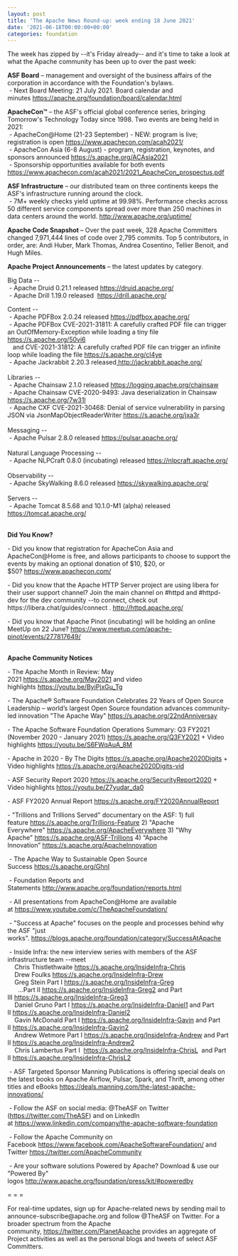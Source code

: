 ```yaml
---
layout: post
title: 'The Apache News Round-up: week ending 18 June 2021'
date: '2021-06-18T00:00:00+00:00'
categories: foundation
---
```

<p></p><p>The week has zipped by --it's Friday already-- and it's time to take a look at what the Apache community has been up to over the past week:</p><p><span style="font-weight: 700;">ASF Board</span>&nbsp;– management and oversight of the business affairs of the corporation in accordance with the Foundation's bylaws.<br>&nbsp;- Next Board Meeting: 21 July 2021. Board calendar and minutes&nbsp;<a href="https://apache.org/foundation/board/calendar.html" target="_blank">https://apache.org/foundation/board/calendar.html</a><br></p><p></p><p><span style="font-weight: 700;">ApacheCon™</span>&nbsp;– the ASF's official global conference series, bringing Tomorrow's Technology Today since 1998. Two events are being held in 2021:<br>&nbsp;- ApacheCon@Home (21-23 September) - NEW: program is live; registration is open&nbsp;<a href="https://www.apachecon.com/acah2021/" target="_blank">https://www.apachecon.com/acah2021/</a><br>&nbsp;- ApacheCon Asia (6-8 August) - program, registration, keynotes, and sponsors announced <a href="https://s.apache.org/ACAsia2021" target="_blank">https://s.apache.org/ACAsia2021</a><a href="https://s.apache.org/ACAsia2021" target="_blank" style="background-color: rgb(255, 255, 255);"></a><br>&nbsp;- Sponsorship opportunities available for both events <a href="https://www.apachecon.com/acah2021/2021_ApacheCon_prospectus.pdf" target="_blank">https://www.apachecon.com/acah2021/2021_ApacheCon_prospectus.pdf</a><br></p><p><span style="font-weight: 700;">ASF Infrastructure</span>&nbsp;– our distributed team on three continents keeps the ASF's infrastructure running around the clock.<br>&nbsp;- 7M+ weekly checks yield uptime at 99.98%. Performance checks across 50 different service components spread over more than 250 machines in data centers around the world.&nbsp;<a href="http://www.apache.org/uptime/" target="_blank">http://www.apache.org/uptime/</a><br></p><p><span style="font-weight: 700;">Apache Code Snapshot&nbsp;</span>– Over the past week, 328 Apache Committers changed 7,971,444 lines of 
code over 2,795 commits. Top 5 contributors, in order, are: Andi Huber, Mark Thomas, Andrea Cosentino, Tellier Benoit, and Hugh Miles.&nbsp; &nbsp;&nbsp; </p><p><span style="font-weight: 700;">Apache Project Announcements</span>&nbsp;– the latest updates by category.</p><p>Big Data --<br>&nbsp;- Apache <span class="il">Druid</span> 0.21.1 released <a href="https://druid.apache.org/" rel="noreferrer" target="_blank" data-saferedirecturl="https://www.google.com/url?q=https://druid.apache.org/&amp;source=gmail&amp;ust=1624023745303000&amp;usg=AFQjCNF2Ck3c0X_5tmnan33212MbdYal_w">https://<span class="il">druid</span>.apache.org/</a><br>&nbsp;- Apache Drill 1.19.0 released&nbsp; <a href="https://drill.apache.org/" target="_blank">https://drill.apache.org/</a> </p><p></p><div>Content --<br>
&nbsp;- Apache <span class="il">PDFBox</span> 2.0.24 released <a href="https://pdfbox.apache.org/" rel="noreferrer" target="_blank" data-saferedirecturl="https://www.google.com/url?q=https://pdfbox.apache.org/&amp;source=gmail&amp;ust=1624023771674000&amp;usg=AFQjCNH-6oKdWLKMpWRFzczjr38kkyuhuw">https://<span class="il">pdfbox</span>.apache.org/<br></a>&nbsp;- Apache <span class="il">PDFBox</span> CVE-2021-31811: A carefully crafted PDF file can trigger an OutOfMemory-Exception while loading a tiny file <a href="https://s.apache.org/50vi6">https://s.apache.org/50vi6</a><br>&nbsp;&nbsp; and CVE-2021-31812: A carefully crafted PDF file can trigger an infinite loop while loading the file <a href="https://s.apache.org/cl4ye">https://s.apache.org/cl4ye</a><br>&nbsp;- Apache <span class="il">Jackrabbit</span> 2.20.3 released<a href="http://jackrabbit.apache.org/" rel="noreferrer" target="_blank" data-saferedirecturl="https://www.google.com/url?q=http://jackrabbit.apache.org/&amp;source=gmail&amp;ust=1624023799326000&amp;usg=AFQjCNHdzYiWUlfY2CWZDwQOHiznZ1BAbw"> http://<span class="il">jackrabbit</span>.apache.org/</a></div><div><br></div><div>Libraries --<br>
&nbsp;- Apache Chainsaw 2.1.0 released <a href="https://logging.apache.org/chainsaw" target="_blank">https://logging.apache.org/chainsaw</a><br>&nbsp;- Apache Chainsaw CVE-2020-9493: Java deserialization in Chainsaw <a href="https://s.apache.org/7w31l" target="_blank">https://s.apache.org/7w31l</a><br>&nbsp;- Apache <span class="il">CXF</span> <span class="il">CVE-2021-30468: Denial of service vulnerability in parsing JSON via JsonMapObjectReaderWriter </span><span class="il"><a href="https://s.apache.org/jxa3r">https://s.apache.org/jxa3r</a></span></div><div><br></div><div>Messaging --<br>&nbsp;- Apache <span class="il">Pulsar</span> 2.8.0 released <a href="https://pulsar.apache.org/" rel="noreferrer" target="_blank" data-saferedirecturl="https://www.google.com/url?q=https://pulsar.apache.org/&amp;source=gmail&amp;ust=1624083321796000&amp;usg=AFQjCNHN8_iSUg-GNdmZBk2mtmxVf35nsA">https://<span class="il">pulsar</span>.apache.org/</a></div><div><br></div><div>Natural Language Processing --<br>
&nbsp;- Apache <span class="il">NLPCraft</span> 0.8.0 (incubating) released <a href="https://nlpcraft.apache.org/" rel="noreferrer" target="_blank" data-saferedirecturl="https://www.google.com/url?q=https://nlpcraft.apache.org/&amp;source=gmail&amp;ust=1624023872792000&amp;usg=AFQjCNEqSoEY1Q5I5RJXjDEiKti9Q5_0hQ">https://<span class="il">nlpcraft</span>.apache.org/</a></div><div><br></div><div>Observability --<br>
&nbsp;- Apache <span class="il">SkyWalking</span> 8.6.0 released <a href="https://skywalking.apache.org/" rel="noreferrer" target="_blank" data-saferedirecturl="https://www.google.com/url?q=https://skywalking.apache.org/&amp;source=gmail&amp;ust=1624023797419000&amp;usg=AFQjCNFaKWKP40_bkfgnwlzJXJbdlG8gSg">https://<span class="il">skywalking</span>.apache.org/</a></div><div><br></div>Servers --<br>
&nbsp;- Apache <span class="il">Tomcat</span> 8.5.68 and 10.1.0-M1 (alpha) released <a href="https://tomcat.apache.org/" rel="noreferrer" target="_blank" data-saferedirecturl="https://www.google.com/url?q=https://tomcat.apache.org/&amp;source=gmail&amp;ust=1624024175106000&amp;usg=AFQjCNGfrG5zSygJ1cdNQSOKiLKk9UZ2Dw">https://<span class="il">tomcat</span>.apache.org/</a><br>
<p><span style="font-weight: 700;"><br>Did You Know?</span><br></p><p></p><p>- Did you know that registration for ApacheCon Asia and ApacheCon@Home is free, and allows participants to choose to support the events by making an optional donation of $10, $20, or $50?&nbsp;<a href="https://www.apachecon.com/" target="_blank">https://www.apachecon.com/</a><br></p><p>- Did you know that the Apache HTTP Server project are using libera for their user support channel? Join the main channel on #httpd and #httpd-dev for the dev community --to connect, check out https://libera.chat/guides/connect .&nbsp;<a href="http://httpd.apache.org/" target="_blank">http://httpd.apache.org/</a></p><p>- Did you know that Apache Pinot (incubating) will be holding an online MeetUp on 22 June? <a href="https://www.meetup.com/apache-pinot/events/277817649/" target="_blank">https://www.meetup.com/apache-pinot/events/277817649/</a></p><p><span style="font-weight: 700;"><br>Apache Community Notices</span><br></p><p>- The Apache Month in Review: May 2021&nbsp;<a href="https://s.apache.org/May2021" target="_blank">https://s.apache.org/May2021</a>&nbsp;and video highlights&nbsp;<a href="https://youtu.be/ByiPjxGu_Tg" target="_blank">https://youtu.be/ByiPjxGu_Tg</a></p><p>- The&nbsp;<span class="il">Apache</span>® Software Foundation Celebrates 22 Years of Open Source Leadership – world’<span class="il">s</span>&nbsp;largest Open Source foundation advances community-led innovation "The<span class="il">&nbsp;Apache</span>&nbsp;Way"&nbsp;<a href="https://s.apache.org/22ndAnniversay" target="_blank">https://s.apache.org/22ndAnniversay</a></p><p>- The&nbsp;<span class="il">Apache</span>&nbsp;Software Foundation Operations Summary: Q3 FY2021 (November 2020 - January 2021)&nbsp;<a href="https://s.apache.org/Q3FY2021" target="_blank">https://s.apache.org/Q3FY2021</a>&nbsp;+ Video highlights&nbsp;<a href="https://youtu.be/S6FWqAuA_8M" target="_blank">https://youtu.be/S6FWqAuA_8M</a></p><p>- Apache in 2020 - By The Digits&nbsp;<font color="#337ab7"><a href="https://s.apache.org/Apache2020Digits" target="_blank">https://s.apache.org/Apache2020Digits</a>&nbsp;</font>+ Video highlights&nbsp;<a href="https://s.apache.org/Apache2020Digits-vid" target="_blank">https://s.apache.org/Apache2020Digits-vid</a></p><p>- ASF Security Report 2020&nbsp;<a href="https://s.apache.org/SecurityReport2020" target="_blank">https://s.apache.org/SecurityReport2020</a>&nbsp;+ Video highlights&nbsp;<a href="https://youtu.be/Z7yudar_da0" rel="noreferrer" target="_blank" data-saferedirecturl="https://www.google.com/url?q=https://youtu.be/Z7yudar_da0&amp;source=gmail&amp;ust=1614320952600000&amp;usg=AFQjCNGAfKh6FsJX7CJ5hQqcOInb2wpTdg">https://youtu.be/Z7yudar_da0</a></p><p>- ASF FY2020 Annual Report&nbsp;<a href="https://s.apache.org/FY2020AnnualReport" target="_blank">https://s.apache.org/FY2020AnnualReport</a><br></p><p>- "Trillions and Trillions Served" documentary on the ASF: 1) full feature&nbsp;<a href="https://s.apache.org/Trillions-Feature" target="_blank">https://s.apache.org/Trillions-Feature</a>&nbsp;2) "Apache Everywhere"&nbsp;<a href="https://s.apache.org/ApacheEverywhere" target="_blank">https://s.apache.org/ApacheEverywhere</a>&nbsp;3) "Why Apache"&nbsp;<a href="https://s.apache.org/ASF-Trillions" target="_blank">https://s.apache.org/ASF-Trillions</a>&nbsp;4)&nbsp;“Apache Innovation”&nbsp;<a href="https://s.apache.org/ApacheInnovation" target="_blank">https://s.apache.org/ApacheInnovation</a>&nbsp;</p><p>&nbsp;- The Apache Way to Sustainable Open Source Success&nbsp;<a href="https://s.apache.org/GhnI" target="_blank">https://s.apache.org/GhnI</a><br></p><p>&nbsp;- Foundation Reports and Statements&nbsp;<a href="http://www.apache.org/foundation/reports.html" target="_blank">http://www.apache.org/foundation/reports.html</a><br></p><p>&nbsp;- All presentations from ApacheCon@Home are available at&nbsp;<a href="https://www.youtube.com/c/TheApacheFoundation/" target="_blank">https://www.youtube.com/c/TheApacheFoundation/</a>&nbsp;</p><p>&nbsp;- "Success at Apache" focuses on the people and processes behind why the ASF "just works".&nbsp;<a href="https://blogs.apache.org/foundation/category/SuccessAtApache" target="_blank">https://blogs.apache.org/foundation/category/SuccessAtApache</a><br></p><div><p>&nbsp;- Inside Infra: the new interview series with members of the ASF infrastructure team --meet&nbsp;<br>&nbsp; &nbsp; Chris Thistlethwaite&nbsp;<a href="https://s.apache.org/InsideInfra-Chris" target="_blank">https://s.apache.org/InsideInfra-Chris</a><br>&nbsp; &nbsp; Drew Foulks&nbsp;<a href="https://s.apache.org/InsideInfra-Drew" rel="noreferrer" target="_blank" data-saferedirecturl="https://www.google.com/url?q=https://s.apache.org/InsideInfra-Drew&amp;source=gmail&amp;ust=1588339104628000&amp;usg=AFQjCNF9dVEn48pV7o9HBG14sP9uprU8Xw">https://s.apache.org/InsideInf<wbr>ra-Drew</a><br>&nbsp; &nbsp; Greg Stein Part I&nbsp;<a href="https://s.apache.org/InsideInfra-Greg" target="_blank">https://s.apache.org/InsideInfra-Greg</a><br>&nbsp; &nbsp; &nbsp; ...Part II&nbsp;<a href="https://s.apache.org/InsideInfra-Greg2" target="_blank">https://s.apache.org/InsideInfra-Greg2</a>&nbsp;and Part III&nbsp;<a href="https://s.apache.org/InsideInfra-Greg3" target="_blank">https://s.apache.org/InsideInfra-Greg3</a><br>&nbsp; &nbsp; Daniel Gruno Part I&nbsp;<a href="https://s.apache.org/InsideInfra-Daniel1" target="_blank">https://s.apache.org/InsideInfra-Daniel1</a>&nbsp;and Part II&nbsp;<a href="https://s.apache.org/InsideInfra-Daniel2" target="_blank">https://s.apache.org/InsideInfra-Daniel2</a><br>&nbsp;&nbsp;&nbsp; Gavin McDonald Part I&nbsp;<a href="https://s.apache.org/InsideInfra-Gavin" target="_blank">https://s.apache.org/InsideInfra-Gavin</a>&nbsp;and Part II&nbsp;<a href="https://s.apache.org/InsideInfra-Gavin2" target="_blank">https://s.apache.org/InsideInfra-Gavin2</a><br>&nbsp;&nbsp;&nbsp; Andrew Wetmore Part I&nbsp;<a href="https://s.apache.org/InsideInfra-Andrew" target="_blank">https://s.apache.org/InsideInfra-Andrew</a>&nbsp;and Part II&nbsp;<a href="https://s.apache.org/InsideInfra-Andrew2" target="_blank">https://s.apache.org/InsideInfra-Andrew2</a><br>&nbsp; &nbsp; Chris Lambertus Part I&nbsp;&nbsp;<a href="https://s.apache.org/InsideInfra-ChrisL" target="_blank">https://s.apache.org/InsideInfra-ChrisL</a>&nbsp; and Part II&nbsp;<a href="https://s.apache.org/InsideInfra-ChrisL2" target="_blank">https://s.apache.org/InsideInfra-ChrisL2</a></p></div><div><p>&nbsp;- ASF Targeted Sponsor Manning Publications is offering special deals on the latest books on Apache Airflow, Pulsar, Spark, and Thrift, among other titles and eBooks&nbsp;<a href="https://deals.manning.com/the-latest-apache-innovations/" target="_blank">https://deals.manning.com/the-latest-apache-innovations/</a></p><p>&nbsp;- Follow the ASF on social media: @TheASF on Twitter (<a href="https://twitter.com/TheASF">https://twitter.com/TheASF</a>) and on LinkedIn at&nbsp;<a href="https://www.linkedin.com/company/the-apache-software-foundation">https://www.linkedin.com/company/the-apache-software-foundation</a></p><p>&nbsp;- Follow the Apache Community on Facebook&nbsp;<a href="https://www.facebook.com/ApacheSoftwareFoundation/" target="_blank">https://www.facebook.com/ApacheSoftwareFoundation/</a>&nbsp;and Twitter&nbsp;<a href="https://twitter.com/ApacheCommunity">https://twitter.com/ApacheCommunity</a></p></div><div>&nbsp;- Are your software solutions Powered by Apache? Download &amp; use our "Powered By" logos&nbsp;<a href="http://www.apache.org/foundation/press/kit/#poweredby" target="_blank">http://www.apache.org/foundation/press/kit/#poweredby</a><br></div><p><span class="LrzXr"></span><span class="LrzXr"></span></p><div><p>= = =</p><p>For real-time updates, sign up for Apache-related news by sending mail to announce-subscribe@apache.org and follow @TheASF on Twitter. For a broader spectrum from the Apache community,&nbsp;<a href="https://twitter.com/PlanetApache">https://twitter.com/PlanetApache</a>&nbsp;provides an aggregate of Project activities as well as the personal blogs and tweets of select ASF Committers.</p></div><p></p>
